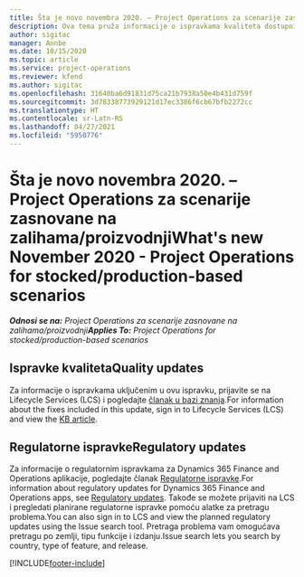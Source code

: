 ```yaml
---
title: Šta je novo novembra 2020. – Project Operations za scenarije zasnovane na zalihama/proizvodnji
description: Ova tema pruža informacije o ispravkama kvaliteta dostupnim u izdanju usluge Project Operations za novembar 2020. za scenarije zasnovane na proizvodnji.
author: sigitac
manager: Annbe
ms.date: 10/15/2020
ms.topic: article
ms.service: project-operations
ms.reviewer: kfend
ms.author: sigitac
ms.openlocfilehash: 31640ba6d91831d75ca21b7938a50e4b431d759f
ms.sourcegitcommit: 3d78338773929121d17ec3386f6cb67bfb2272cc
ms.translationtype: HT
ms.contentlocale: sr-Latn-RS
ms.lasthandoff: 04/27/2021
ms.locfileid: "5950776"
---
```

# <a name="whats-new-november-2020---project-operations-for-stockedproduction-based-scenarios"></a><span data-ttu-id="5423d-103">Šta je novo novembra 2020. – Project Operations za scenarije zasnovane na zalihama/proizvodnji</span><span class="sxs-lookup"><span data-stu-id="5423d-103">What's new November 2020 - Project Operations for stocked/production-based scenarios</span></span>

<span data-ttu-id="5423d-104">_**Odnosi se na:** Project Operations za scenarije zasnovane na zalihama/proizvodnji_</span><span class="sxs-lookup"><span data-stu-id="5423d-104">_**Applies To:** Project Operations for stocked/production-based scenarios_</span></span>

## <a name="quality-updates"></a><span data-ttu-id="5423d-105">Ispravke kvaliteta</span><span class="sxs-lookup"><span data-stu-id="5423d-105">Quality updates</span></span>

<span data-ttu-id="5423d-106">Za informacije o ispravkama uključenim u ovu ispravku, prijavite se na Lifecycle Services (LCS) i pogledajte [članak u bazi znanja](https://fix.lcs.dynamics.com/Issue/Details?bugId=488609&amp;dbType=3&amp;qc=8251e8e1d5e2386de850599926c1adc3fec8e2ba25308036d22cdfe0a1c28fc7).</span><span class="sxs-lookup"><span data-stu-id="5423d-106">For information about the fixes included in this update, sign in to Lifecycle Services (LCS) and view the [KB article](https://fix.lcs.dynamics.com/Issue/Details?bugId=488609&amp;dbType=3&amp;qc=8251e8e1d5e2386de850599926c1adc3fec8e2ba25308036d22cdfe0a1c28fc7).</span></span>

## <a name="regulatory-updates"></a><span data-ttu-id="5423d-107">Regulatorne ispravke</span><span class="sxs-lookup"><span data-stu-id="5423d-107">Regulatory updates</span></span>

<span data-ttu-id="5423d-108">Za informacije o regulatornim ispravkama za Dynamics 365 Finance and Operations aplikacije, pogledajte članak [Regulatorne ispravke](/dynamics365/finance/localizations/regulatory-updates).</span><span class="sxs-lookup"><span data-stu-id="5423d-108">For information about regulatory updates for Dynamics 365 Finance and Operations apps, see [Regulatory updates](/dynamics365/finance/localizations/regulatory-updates).</span></span> <span data-ttu-id="5423d-109">Takođe se možete prijaviti na LCS i pregledati planirane regulatorne ispravke pomoću alatke za pretragu problema.</span><span class="sxs-lookup"><span data-stu-id="5423d-109">You can also sign in to LCS and view the planned regulatory updates using the Issue search tool.</span></span> <span data-ttu-id="5423d-110">Pretraga problema vam omogućava pretragu po zemlji, tipu funkcije i izdanju.</span><span class="sxs-lookup"><span data-stu-id="5423d-110">Issue search lets you search by country, type of feature, and release.</span></span>


[!INCLUDE[footer-include](../../includes/footer-banner.md)]